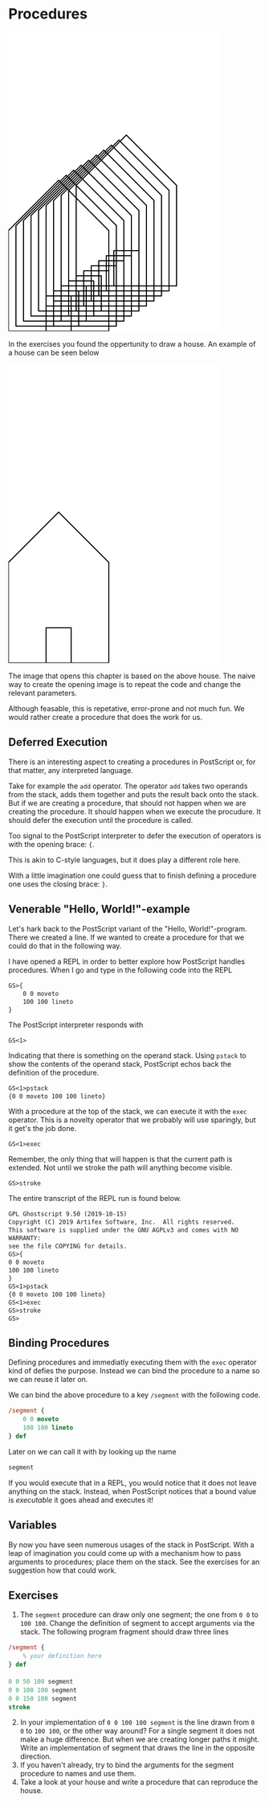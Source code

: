 # Procedures
![Multiple houses drawn by a procedure](../image/generated/houses.n.png)

In the exercises you found the oppertunity to draw a house. An example of a house can be seen below

![A simple house with a door](../image/generated/houses.0.png)

The image that opens this chapter is based on the above house. The naive way to create the opening image is to repeat the code and change the relevant parameters.

Although feasable, this is repetative, error-prone and not much fun. We would rather create a procedure that does the work for us.

## Deferred Execution
There is an interesting aspect to creating a procedures in PostScript or, for that matter, any interpreted language.

Take for example the `add` operator. The operator `add` takes two operands from the stack, adds them together and puts the result back onto the stack. But if we are creating a procedure, that should not happen when we are creating the procedure. It should happen when we execute the procudure. It should defer the execution until the procedure is called.

Too signal to the PostScript interpreter to defer the execution of operators is with the opening brace: `{`.

This is akin to C-style languages, but it does play a different role here.

With a little imagination one could guess that to finish defining a procedure one uses the closing brace: `}`.

## Venerable "Hello, World!"-example
Let's hark back to the PostScript variant of the "Hello, World!"-program. There we created a line. If we wanted to create a procedure for that we could do that in the following way.

I have opened a REPL in order to better explore how PostScript handles procedures. When I go and type in the following code into the REPL

```
GS>{
    0 0 moveto
    100 100 lineto
}
```

The PostScript interpreter responds with 

```
GS<1>
```

Indicating that there is something on the operand stack. Using `pstack` to show the contents of the operand stack, PostScript echos back the definition of the procedure.

```
GS<1>pstack
{0 0 moveto 100 100 lineto}
```

With a procedure at the top of the stack, we can execute it with the `exec` operator. This is a novelty operator that we probably will use sparingly, but it get's the job done.

```
GS<1>exec
```

Remember, the only thing that will happen is that the current path is extended. Not until we stroke the path will anything become visible.

```
GS>stroke
```

The entire transcript of the REPL run is found below.

```
GPL Ghostscript 9.50 (2019-10-15)
Copyright (C) 2019 Artifex Software, Inc.  All rights reserved.
This software is supplied under the GNU AGPLv3 and comes with NO WARRANTY:
see the file COPYING for details.
GS>{
0 0 moveto
100 100 lineto
}
GS<1>pstack
{0 0 moveto 100 100 lineto}
GS<1>exec
GS>stroke
GS>
```

## Binding Procedures
Defining procedures and immediatly executing them with the `exec` operator kind of defies the purpose. Instead we can bind the procedure to a name so we can reuse it later on.

We can bind the above procedure to a key `/segment` with the following code.

```ps
/segment {
    0 0 moveto
    100 100 lineto
} def
```

Later on we can call it with by looking up the name

```ps
segment
```

If you would execute that in a REPL, you would notice that it does not leave anything on the stack. Instead, when PostScript notices that a bound value is _executable_ it goes ahead and executes it!

## Variables
By now you have seen numerous usages of the stack in PostScript. With a leap of imagination you could come up with a mechanism how to pass arguments to procedures; place them on the stack. See the exercises for an suggestion how that could work.


## Exercises
1. The `segment` procedure can draw only one segment; the one from `0 0` to `100 100`. Change the definition of segment to accept arguments via the stack. The following program fragment should draw three lines

```ps
/segment {
    % your definition here
} def

0 0 50 100 segment
0 0 100 100 segment
0 0 150 100 segment
stroke
```

2. In your implementation of `0 0 100 100 segment` is the line drawn from `0 0` to `100 100`, or the other way around? For a single segment it does not make a huge difference. But when we are creating longer paths it might. Write an implementation of segment that draws the line in the opposite direction.
3. If you haven't already, try to bind the arguments for the segment procedure to names and use them. 
4. Take a look at your house and write a procedure that can reproduce the house.
